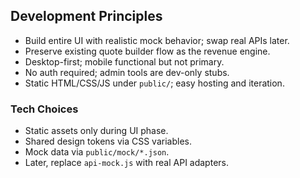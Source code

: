 ## Development Principles

- Build entire UI with realistic mock behavior; swap real APIs later.
- Preserve existing quote builder flow as the revenue engine.
- Desktop-first; mobile functional but not primary.
- No auth required; admin tools are dev-only stubs.
- Static HTML/CSS/JS under `public/`; easy hosting and iteration.

### Tech Choices
- Static assets only during UI phase.
- Shared design tokens via CSS variables.
- Mock data via `public/mock/*.json`.
- Later, replace `api-mock.js` with real API adapters.


